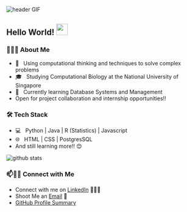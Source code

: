 ![header GIF](https://github.com/quek-zhiheng/quek-zhiheng/blob/main/video_2021-12-02_15-02-31.gif)

## Hello World! <img src="https://raw.githubusercontent.com/iampavangandhi/iampavangandhi/master/gifs/Hi.gif" width="30px"></h2>

<h3> 👨🏻‍💻 About Me </h3>

- 🤔 &nbsp; Using computational thinking and techniques to solve complex problems
- 🎓 &nbsp; Studying Computational Biology at the National University of Singapore
- 🌱 &nbsp; Currently learning Database Systems and Management
- Open for project collaboration and internship opportunities!!

<h3>🛠 Tech Stack</h3>

- 💻 &nbsp; Python | Java | R (Statistics) | Javascript
- 🌐 &nbsp; HTML | CSS | PostgresSQL
- And still learning more!! 😊

![github stats](https://github-readme-stats.vercel.app/api?username=quek-zhiheng&show_icons=true)

### 📫🤝🏻 Connect with Me

 - Connect with me on [LinkedIn](https://www.linkedin.com/in/quekzhiheng/) 👨🏻‍💻
 - Shoot Me an [Email](mailto:quekzhiheng@gmail.com) 💌
 - [GitHub Profile Summary](https://profile-summary-for-github.com/user/quek-zhiheng)

